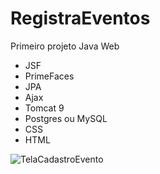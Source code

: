 # RegistraEventos
 Primeiro projeto Java Web
- JSF
- PrimeFaces
- JPA
- Ajax
- Tomcat 9
- Postgres ou MySQL
- CSS
- HTML

![TelaCadastroEvento](https://user-images.githubusercontent.com/59902202/173960964-171509af-f60e-4a16-984c-8c5ae48df664.PNG)
